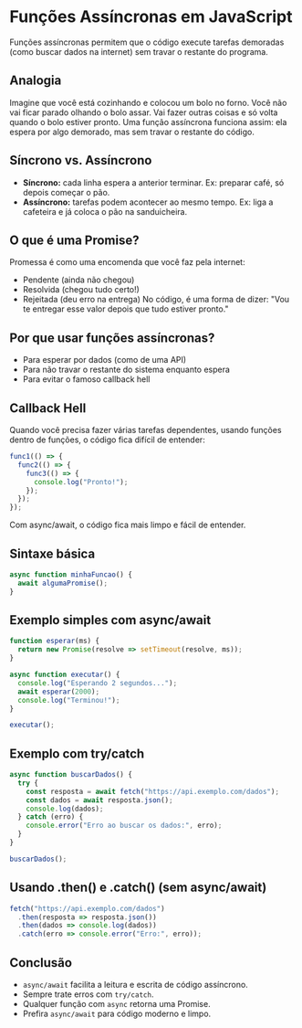 # Funções Assíncronas em JavaScript

Funções assíncronas permitem que o código execute tarefas demoradas (como buscar dados na internet) sem travar o restante do programa.

## Analogia
Imagine que você está cozinhando e colocou um bolo no forno. Você não vai ficar parado olhando o bolo assar. Vai fazer outras coisas e só volta quando o bolo estiver pronto. Uma função assíncrona funciona assim: ela espera por algo demorado, mas sem travar o restante do código.

## Síncrono vs. Assíncrono
- **Síncrono:** cada linha espera a anterior terminar. Ex: preparar café, só depois começar o pão.
- **Assíncrono:** tarefas podem acontecer ao mesmo tempo. Ex: liga a cafeteira e já coloca o pão na sanduicheira.

## O que é uma Promise?
Promessa é como uma encomenda que você faz pela internet:
- Pendente (ainda não chegou)
- Resolvida (chegou tudo certo!)
- Rejeitada (deu erro na entrega)
No código, é uma forma de dizer: "Vou te entregar esse valor depois que tudo estiver pronto."

## Por que usar funções assíncronas?
- Para esperar por dados (como de uma API)
- Para não travar o restante do sistema enquanto espera
- Para evitar o famoso callback hell

## Callback Hell
Quando você precisa fazer várias tarefas dependentes, usando funções dentro de funções, o código fica difícil de entender:
```js
func1(() => {
  func2(() => {
    func3(() => {
      console.log("Pronto!");
    });
  });
});
```
Com async/await, o código fica mais limpo e fácil de entender.

## Sintaxe básica
```js
async function minhaFuncao() {
  await algumaPromise();
}
```

## Exemplo simples com async/await
```js
function esperar(ms) {
  return new Promise(resolve => setTimeout(resolve, ms));
}

async function executar() {
  console.log("Esperando 2 segundos...");
  await esperar(2000);
  console.log("Terminou!");
}

executar();
```

## Exemplo com try/catch
```js
async function buscarDados() {
  try {
    const resposta = await fetch("https://api.exemplo.com/dados");
    const dados = await resposta.json();
    console.log(dados);
  } catch (erro) {
    console.error("Erro ao buscar os dados:", erro);
  }
}

buscarDados();
```

## Usando .then() e .catch() (sem async/await)
```js
fetch("https://api.exemplo.com/dados")
  .then(resposta => resposta.json())
  .then(dados => console.log(dados))
  .catch(erro => console.error("Erro:", erro));
```

## Conclusão
- `async/await` facilita a leitura e escrita de código assíncrono.
- Sempre trate erros com `try/catch`.
- Qualquer função com `async` retorna uma Promise.
- Prefira `async/await` para código moderno e limpo.
